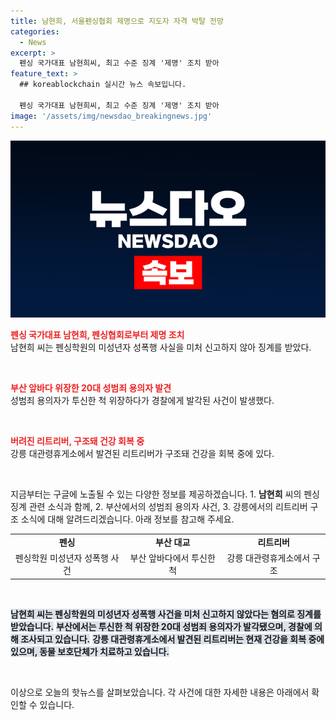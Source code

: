 ```yaml
---
title: 남현희, 서울펜싱협회 제명으로 지도자 자격 박탈 전망
categories:
  - News
excerpt: >
  펜싱 국가대표 남현희씨, 최고 수준 징계 '제명' 조치 받아
feature_text: >
  ## koreablockchain 실시간 뉴스 속보입니다.

  펜싱 국가대표 남현희씨, 최고 수준 징계 '제명' 조치 받아
image: '/assets/img/newsdao_breakingnews.jpg'
---
```


<p><img src="/assets/img/newsdao_breakingnews.jpg" alt="koreablockchain 속보" /></p>

<p><b><span style="color: #ee2323;">펜싱 국가대표 남현희, 펜싱협회로부터 제명 조치</span></b>
<br>남현희 씨는 펜싱학원의 미성년자 성폭행 사실을 미처 신고하지 않아 징계를 받았다.</p>

<p data-ke-size="size16">&nbsp;</p>

<p><b><span style="color: #ee2323;">부산 앞바다 위장한 20대 성범죄 용의자 발견</span></b>
<br>성범죄 용의자가 투신한 척 위장하다가 경찰에게 발각된 사건이 발생했다.</p>

<p data-ke-size="size16">&nbsp;</p>

<p><b><span style="color: #ee2323;">버려진 리트리버, 구조돼 건강 회복 중</span></b>
<br>강릉 대관령휴게소에서 발견된 리트리버가 구조돼 건강을 회복 중에 있다.</p>

<p data-ke-size="size16">&nbsp;</p>

<p>지금부터는 구글에 노출될 수 있는 다양한 정보를 제공하겠습니다. 
1. <b>남현희</b> 씨의 펜싱 징계 관련 소식과 함께, 
2. 부산에서의 성범죄 용의자 사건, 
3. 강릉에서의 리트리버 구조 소식에 대해 알려드리겠습니다. 
아래 정보를 참고해 주세요. </p>

<table>
  <tr>
    <td style="text-align: center; height: 17px;"><b>펜싱</b></td>
    <td style="text-align: center; height: 17px;"><b>부산 대교</b></td>
    <td style="text-align: center; height: 17px;"><b>리트리버</b></td>
  </tr>
  <tr>
    <td style="text-align: center; height: 17px;">펜싱학원 미성년자 성폭행 사건</td>
    <td style="text-align: center; height: 17px;">부산 앞바다에서 투신한 척</td>
    <td style="text-align: center; height: 17px;">강릉 대관령휴게소에서 구조</td>
  </tr>
</table>

<p data-ke-size="size16">&nbsp;</p>

<p><b><span style="background-color: #21538527;">남현희 씨는 펜싱학원의 미성년자 성폭행 사건을 미처 신고하지 않았다는 혐의로 징계를 받았습니다.</span></b>
<b><span style="background-color: #21538527;">부산에서는 투신한 척 위장한 20대 성범죄 용의자가 발각됐으며, 경찰에 의해 조사되고 있습니다.</span></b>
<b><span style="background-color: #21538527;">강릉 대관령휴게소에서 발견된 리트리버는 현재 건강을 회복 중에 있으며, 동물 보호단체가 치료하고 있습니다.</span></b></p>

<p data-ke-size="size16">&nbsp;</p>

<p>이상으로 오늘의 핫뉴스를 살펴보았습니다. 각 사건에 대한 자세한 내용은 아래에서 확인할 수 있습니다.</p>

